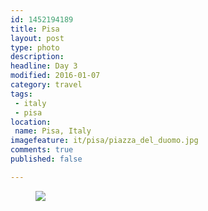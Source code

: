 ```yaml
---
id: 1452194189
title: Pisa
layout: post
type: photo
description: 
headline: Day 3
modified: 2016-01-07
category: travel
tags:
 - italy
 - pisa
location:
 name: Pisa, Italy
imagefeature: it/pisa/piazza_del_duomo.jpg
comments: true
published: false

---
```


<figure class="">
  <a href="/images/X.jpg"><img src="/images/scale/X.jpg"/></a>
  <figcaption></figcaption>
</figure>
